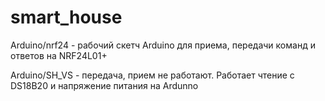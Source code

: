 # smart_house

Arduino/nrf24 - рабочий скетч Arduino для приема, передачи команд и ответов на NRF24L01+

Arduino/SH_VS - передача, прием не работают. Работает чтение с DS18B20 и напряжение питания на Ardunno
